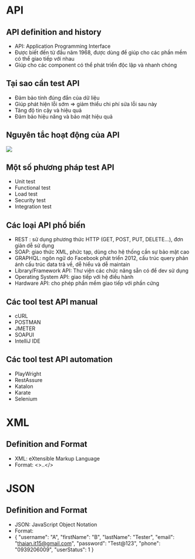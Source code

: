 # API
## API definition and history
- API: Application Programming Interface
- Được biết đến từ đầu năm 1968, được dùng để giúp cho các phần mềm có thể giao tiếp với nhau
- Giúp cho các component có thể phát triển độc lập và nhanh chóng
## Tại sao cần test API
- Đảm bảo tính đúng đắn của dữ liệu
- Giúp phát hiện lỗi sớm => giảm thiểu chi phí sửa lỗi sau này
- Tăng độ tin cậy và hiệu quả
- Đảm bảo hiệu năng và bảo mật hiệu quả
## Nguyên tắc hoạt động của API
![](https://anhtester.com/uploads/lesson/api-postman/api/vi_du_api_doi_song.png)
## Một số phương pháp test API
- Unit test
- Functional test
- Load test
- Security test
- Integration test
## Các loại API phổ biến
- REST : sử dụng phương thức HTTP (GET, POST, PUT, DELETE...), đơn giản dễ sử dụng
- SOAP: giao thức XML, phức tạp, dùng cho hệ thống cần sự bảo mật cao
- GRAPHQL: ngôn ngữ do Facebook phát triển 2012, cấu trúc query phản ánh cấu trúc data trả về, dễ hiểu và dễ maintain
- Library/Framework API: Thư viện các chức năng sẵn có để dev sử dụng
- Operating System API: giao tiếp với hệ điều hành
- Hardware API: cho phép phần mềm giao tiếp với phần cứng
## Các tool test API manual
- cURL
- POSTMAN
- JMETER
- SOAPUI
- IntelliJ IDE
## Các tool test API automation
- PlayWright
- RestAssure
- Katalon
- Karate
- Selenium

# XML
## Definition and Format
- XML: eXtensible Markup Language
- Format: <>..</>

# JSON
## Definition and Format
- JSON: JavaScript Object Notation
- Format: 
- {
  "username": "A",
  "firstName": "B",
  "lastName": "Tester",
  "email": "thaian.it15@gmail.com",
  "password": "Test@123",
  "phone": "0939206009",
  "userStatus": 1
}
